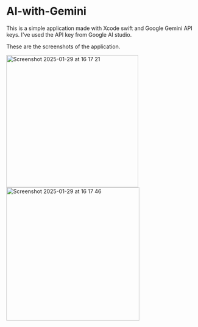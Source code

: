 # AI-with-Gemini

This is a simple application made with Xcode swift and Google Gemini API keys.
I've used the API key from Google AI studio.
 
These are the screenshots of the application. 
 
   
<img width="346" alt="Screenshot 2025-01-29 at 16 17 21" src="https://github.com/user-attachments/assets/995f3b7e-c426-446f-8277-3dbb6dc24490" />
 
  
<img width="349" alt="Screenshot 2025-01-29 at 16 17 46" src="https://github.com/user-attachments/assets/3cc636d9-1e3e-42bf-bb8f-566849ed4854" />
    
 
 
